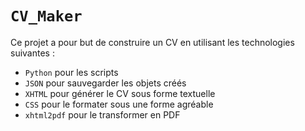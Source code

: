 # `CV_Maker`

Ce projet a pour but de construire un CV en utilisant les technologies suivantes :
- `Python` pour les scripts
- `JSON` pour sauvegarder les objets créés
- `XHTML` pour générer le CV sous forme textuelle
- `CSS` pour le formater sous une forme agréable
- `xhtml2pdf` pour le transformer en PDF